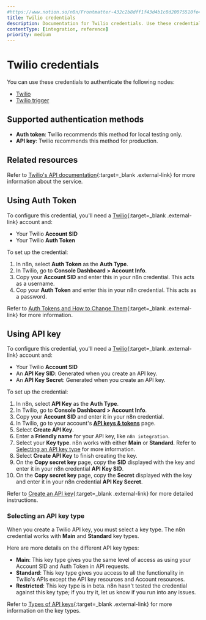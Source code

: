 ```yaml
---
#https://www.notion.so/n8n/Frontmatter-432c2b8dff1f43d4b1c8d20075510fe4
title: Twilio credentials
description: Documentation for Twilio credentials. Use these credentials to authenticate Twilio in n8n, a workflow automation platform.
contentType: [integration, reference]
priority: medium
---
```


# Twilio credentials

You can use these credentials to authenticate the following nodes:

- [Twilio](/integrations/builtin/app-nodes/n8n-nodes-base.twilio/)
- [Twilio trigger](/integrations/builtin/trigger-nodes/n8n-nodes-base.twiliotrigger/)

## Supported authentication methods

- **Auth token**: Twilio recommends this method for local testing only.
- **API key**: Twilio recommends this method for production.

## Related resources

Refer to [Twilio's API documentation](https://www.twilio.com/docs){:target=_blank .external-link} for more information about the service.

## Using Auth Token

To configure this credential, you'll need a [Twilio](https://twilio.com/){:target=_blank .external-link} account and:

- Your Twilio **Account SID**
- Your Twilio **Auth Token**

To set up the credential:

1. In n8n, select **Auth Token** as the **Auth Type**.
2. In Twilio, go to **Console Dashboard > Account Info**.
3. Copy your **Account SID** and enter this in your n8n credential. This acts as a username.
4. Cop your **Auth Token** and enter this in your n8n credential. This acts as a password.

Refer to [Auth Tokens and How to Change Them](https://help.twilio.com/articles/223136027-Auth-Tokens-and-How-to-Change-Them){:target=_blank .external-link} for more information.

## Using API key

To configure this credential, you'll need a [Twilio](https://twilio.com/){:target=_blank .external-link} account and:

- Your Twilio **Account SID**
- An **API Key SID**: Generated when you create an API key.
- An **API Key Secret**: Generated when you create an API key.

To set up the credential:

1. In n8n, select **API Key** as the **Auth Type**.
2. In Twilio, go to **Console Dashboard > Account Info**.
3. Copy your **Account SID** and enter it in your n8n credential.
4. In Twilio, go to your account's [**API keys & tokens**](https://www.twilio.com/console/project/api-keys) page.
5. Select **Create API Key**.
6. Enter a **Friendly name** for your API key, like `n8n integration`.
7. Select your **Key type**. n8n works with either **Main** or **Standard**. Refer to [Selecting an API key type](#selecting-an-api-key-type) for more information.
8. Select **Create API Key** to finish creating the key.
5. On the **Copy secret key** page, copy the **SID** displayed with the key and enter it in your n8n credential **API Key SID**.
6. On the **Copy secret key** page, copy the **Secret** displayed with the key and enter it in your n8n credential **API Key Secret**.

Refer to [Create an API key](https://www.twilio.com/docs/iam/api-keys#create-an-api-key){:target=_blank .external-link} for more detailed instructions.

### Selecting an API key type

When you create a Twilio API key, you must select a key type. The n8n credential works with **Main** and **Standard** key types.

Here are more details on the different API key types:

* **Main**: This key type gives you the same level of access as using your Account SID and Auth Token in API requests.
* **Standard**: This key type gives you access to all the functionality in Twilio's APIs except the API key resources and Account resources.
* **Restricted**: This key type is in beta. n8n hasn't tested the credential against this key type; if you try it, let us know if you run into any issues.

Refer to [Types of API keys](https://www.twilio.com/docs/iam/api-keys#types-of-api-keys){:target=_blank .external-link} for more information on the key types.

